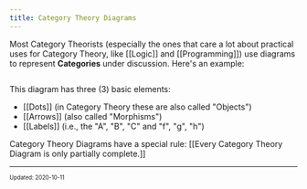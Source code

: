 ```yaml
---
title: Category Theory Diagrams
---
```


Most Category Theorists (especially the ones that care a lot about practical uses for Category Theory, like [[Logic]] and [[Programming]]) use diagrams to represent **Categories** under discussion. Here's an example:

![]()

This diagram has three (3) basic elements:

- [[Dots]] (in Category Theory these are also called "Objects")
- [[Arrows]] (also called "Morphisms")
- [[Labels]] (i.e., the "A", "B", "C" and "f", "g", "h")

Category Theory Diagrams have a special rule: [[Every Category Theory Diagram is only partially complete.]]

---

<sup><sub>Updated: 2020-10-11 </sub></sup>
